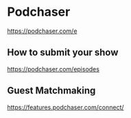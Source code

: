 # Podchaser
https://podchaser.com/e

## How to submit your show
https://podchaser.com/episodes

## Guest Matchmaking
https://features.podchaser.com/connect/
